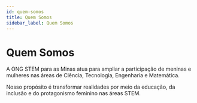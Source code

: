 ```yaml
---
id: quem-somos
title: Quem Somos
sidebar_label: Quem Somos
---
```


# Quem Somos

A ONG STEM para as Minas atua para ampliar a participação de meninas e mulheres nas áreas de Ciência, Tecnologia, Engenharia e Matemática.

Nosso propósito é transformar realidades por meio da educação, da inclusão e do protagonismo feminino nas áreas STEM.
